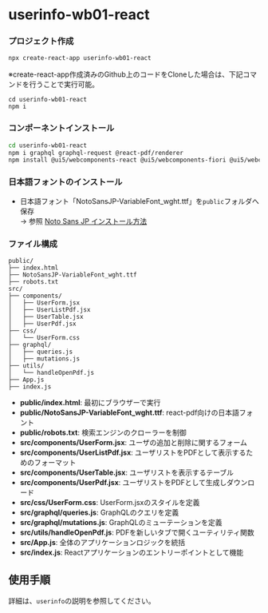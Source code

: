﻿# userinfo-wb01-react

### プロジェクト作成
```bash
npx create-react-app userinfo-wb01-react
```

※create-react-app作成済みのGithub上のコードをCloneした場合は、下記コマンドを行うことで実行可能。
```
cd userinfo-wb01-react
npm i
```
### コンポーネントインストール
```bash
cd userinfo-wb01-react
npm i graphql graphql-request @react-pdf/renderer
npm install @ui5/webcomponents-react @ui5/webcomponents-fiori @ui5/webcomponents-icons
```

### 日本語フォントのインストール
- 日本語フォント「NotoSansJP-VariableFont_wght.ttf」を`public`フォルダへ保存  
  → 参照 [Noto Sans JP インストール方法](https://web-dev.hatenablog.com/entry/windows/font/noto-sans-jp/install)

### ファイル構成

```
public/
├── index.html
├── NotoSansJP-VariableFont_wght.ttf
├── robots.txt
src/
├── components/
│   ├── UserForm.jsx
│   ├── UserListPdf.jsx
│   ├── UserTable.jsx
│   ├── UserPdf.jsx
├── css/
│   └── UserForm.css
├── graphql/
│   ├── queries.js
│   ├── mutations.js
├── utils/
│   └── handleOpenPdf.js
├── App.js
├── index.js
```
- **public/index.html**: 最初にブラウザーで実行
- **public/NotoSansJP-VariableFont_wght.ttf**: react-pdf向けの日本語フォント
- **public/robots.txt**: 検索エンジンのクローラーを制御
- **src/components/UserForm.jsx**: ユーザの追加と削除に関するフォーム
- **src/components/UserListPdf.jsx**: ユーザリストをPDFとして表示するためのフォーマット
- **src/components/UserTable.jsx**: ユーザリストを表示するテーブル
- **src/components/UserPdf.jsx**: ユーザリストをPDFとして生成しダウンロード
- **src/css/UserForm.css**: UserForm.jsxのスタイルを定義
- **src/graphql/queries.js**: GraphQLのクエリを定義
- **src/graphql/mutations.js**: GraphQLのミューテーションを定義
- **src/utils/handleOpenPdf.js**: PDFを新しいタブで開くユーティリティ関数
- **src/App.js**: 全体のアプリケーションロジックを統括
- **src/index.js**: Reactアプリケーションのエントリーポイントとして機能

## 使用手順

詳細は、`userinfo`の説明を参照してください。